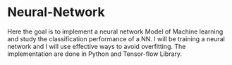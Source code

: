 # Neural-Network
Here the goal is to implement a neural network Model of Machine learning and study the classification performance of a NN. I will be training a neural network and I will use effective ways to avoid overfitting. The implementation are done in Python and Tensor-flow Library.
